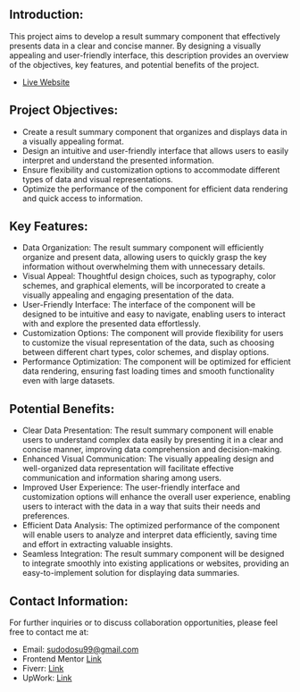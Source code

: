 ## Introduction:
This project aims to develop a result summary component that effectively presents data in a clear and concise manner. By designing a visually appealing and user-friendly interface, this description provides an overview of the objectives, key features, and potential benefits of the project.

- [Live Website](https://result-summary-component-nu.vercel.app/)

## Project Objectives:
- Create a result summary component that organizes and displays data in a visually appealing format.
- Design an intuitive and user-friendly interface that allows users to easily interpret and understand the presented information.
- Ensure flexibility and customization options to accommodate different types of data and visual representations.
- Optimize the performance of the component for efficient data rendering and quick access to information.

## Key Features:
- Data Organization: The result summary component will efficiently organize and present data, allowing users to quickly grasp the key information without overwhelming them with unnecessary details.
- Visual Appeal: Thoughtful design choices, such as typography, color schemes, and graphical elements, will be incorporated to create a visually appealing and engaging presentation of the data.
- User-Friendly Interface: The interface of the component will be designed to be intuitive and easy to navigate, enabling users to interact with and explore the presented data effortlessly.
- Customization Options: The component will provide flexibility for users to customize the visual representation of the data, such as choosing between different chart types, color schemes, and display options.
- Performance Optimization: The component will be optimized for efficient data rendering, ensuring fast loading times and smooth functionality even with large datasets.

## Potential Benefits:
- Clear Data Presentation: The result summary component will enable users to understand complex data easily by presenting it in a clear and concise manner, improving data comprehension and decision-making.
- Enhanced Visual Communication: The visually appealing design and well-organized data representation will facilitate effective communication and information sharing among users.
- Improved User Experience: The user-friendly interface and customization options will enhance the overall user experience, enabling users to interact with the data in a way that suits their needs and preferences.
- Efficient Data Analysis: The optimized performance of the component will enable users to analyze and interpret data efficiently, saving time and effort in extracting valuable insights.
- Seamless Integration: The result summary component will be designed to integrate smoothly into existing applications or websites, providing an easy-to-implement solution for displaying data summaries.

## Contact Information:
For further inquiries or to discuss collaboration opportunities, please feel free to contact me at:

- Email: [sudodosu99@gmail.com](sudodosu99@gmail.com)
- Frontend Mentor [Link](https://www.frontendmentor.io/profile/SudodoSu)
- Fiverr: [Link](https://www.fiverr.com/gatox5?up_rollout=true)
- UpWork: [Link](https://www.upwork.com/freelancers/~017698f5d532009344)